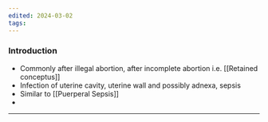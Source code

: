 ```yaml
---
edited: 2024-03-02
tags:
---
```

### Introduction
- Commonly after illegal abortion, after incomplete abortion i.e. [[Retained conceptus]]  
- Infection of uterine cavity, uterine wall and possibly adnexa, sepsis
- Similar to [[Puerperal Sepsis]] 
- 

---
